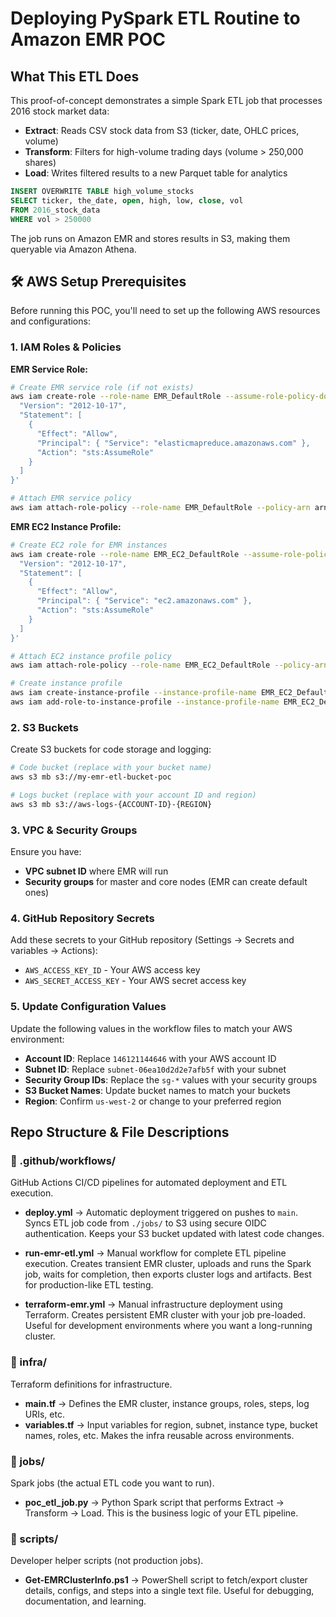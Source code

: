 # Deploying PySpark ETL Routine to Amazon EMR POC

## What This ETL Does

This proof-of-concept demonstrates a simple Spark ETL job that processes 2016 stock market data:

- **Extract**: Reads CSV stock data from S3 (ticker, date, OHLC prices, volume)
- **Transform**: Filters for high-volume trading days (volume > 250,000 shares)
- **Load**: Writes filtered results to a new Parquet table for analytics

```sql
INSERT OVERWRITE TABLE high_volume_stocks
SELECT ticker, the_date, open, high, low, close, vol
FROM 2016_stock_data
WHERE vol > 250000
```

The job runs on Amazon EMR and stores results in S3, making them queryable via Amazon Athena.

## 🛠️ AWS Setup Prerequisites

Before running this POC, you'll need to set up the following AWS resources and configurations:

### **1. IAM Roles & Policies**

**EMR Service Role:**
```bash
# Create EMR service role (if not exists)
aws iam create-role --role-name EMR_DefaultRole --assume-role-policy-document '{
  "Version": "2012-10-17",
  "Statement": [
    {
      "Effect": "Allow",
      "Principal": { "Service": "elasticmapreduce.amazonaws.com" },
      "Action": "sts:AssumeRole"
    }
  ]
}'

# Attach EMR service policy
aws iam attach-role-policy --role-name EMR_DefaultRole --policy-arn arn:aws:iam::aws:policy/service-role/AmazonElasticMapReduceRole
```

**EMR EC2 Instance Profile:**
```bash
# Create EC2 role for EMR instances
aws iam create-role --role-name EMR_EC2_DefaultRole --assume-role-policy-document '{
  "Version": "2012-10-17",
  "Statement": [
    {
      "Effect": "Allow",
      "Principal": { "Service": "ec2.amazonaws.com" },
      "Action": "sts:AssumeRole"
    }
  ]
}'

# Attach EC2 instance profile policy
aws iam attach-role-policy --role-name EMR_EC2_DefaultRole --policy-arn arn:aws:iam::aws:policy/service-role/AmazonElasticMapReduceforEC2Role

# Create instance profile
aws iam create-instance-profile --instance-profile-name EMR_EC2_DefaultRole
aws iam add-role-to-instance-profile --instance-profile-name EMR_EC2_DefaultRole --role-name EMR_EC2_DefaultRole
```

### **2. S3 Buckets**

Create S3 buckets for code storage and logging:
```bash
# Code bucket (replace with your bucket name)
aws s3 mb s3://my-emr-etl-bucket-poc

# Logs bucket (replace with your account ID and region)
aws s3 mb s3://aws-logs-{ACCOUNT-ID}-{REGION}
```

### **3. VPC & Security Groups**

Ensure you have:
- **VPC subnet ID** where EMR will run
- **Security groups** for master and core nodes (EMR can create default ones)

### **4. GitHub Repository Secrets**

Add these secrets to your GitHub repository (Settings → Secrets and variables → Actions):
- `AWS_ACCESS_KEY_ID` - Your AWS access key
- `AWS_SECRET_ACCESS_KEY` - Your AWS secret access key

### **5. Update Configuration Values**

Update the following values in the workflow files to match your AWS environment:
- **Account ID**: Replace `146121144646` with your AWS account ID
- **Subnet ID**: Replace `subnet-06ea10d2d2e7afb5f` with your subnet
- **Security Group IDs**: Replace the `sg-*` values with your security groups
- **S3 Bucket Names**: Update bucket names to match your buckets
- **Region**: Confirm `us-west-2` or change to your preferred region

## Repo Structure & File Descriptions

### 📂 .github/workflows/

GitHub Actions CI/CD pipelines for automated deployment and ETL execution.

* **deploy.yml** → Automatic deployment triggered on pushes to `main`. Syncs ETL job code from `./jobs/` to S3 using secure OIDC authentication. Keeps your S3 bucket updated with latest code changes.

* **run-emr-etl.yml** → Manual workflow for complete ETL pipeline execution. Creates transient EMR cluster, uploads and runs the Spark job, waits for completion, then exports cluster logs and artifacts. Best for production-like ETL testing.

* **terraform-emr.yml** → Manual infrastructure deployment using Terraform. Creates persistent EMR cluster with your job pre-loaded. Useful for development environments where you want a long-running cluster.

### 📂 infra/

Terraform definitions for infrastructure.

* **main.tf** → Defines the EMR cluster, instance groups, roles, steps, log URIs, etc.
* **variables.tf** → Input variables for region, subnet, instance type, bucket names, roles, etc. Makes the infra reusable across environments.

### 📂 jobs/

Spark jobs (the actual ETL code you want to run).

* **poc_etl_job.py** → Python Spark script that performs Extract → Transform → Load. This is the business logic of your ETL pipeline.

### 📂 scripts/

Developer helper scripts (not production jobs).

* **Get-EMRClusterInfo.ps1** → PowerShell script to fetch/export cluster details, configs, and steps into a single text file. Useful for debugging, documentation, and learning.
 
